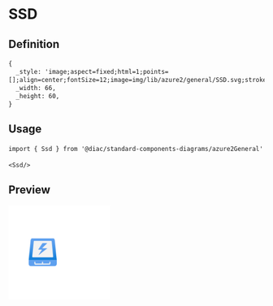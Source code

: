 # SSD

## Definition

```
{
  _style: 'image;aspect=fixed;html=1;points=[];align=center;fontSize=12;image=img/lib/azure2/general/SSD.svg;strokeColor=none;',
  _width: 66,
  _height: 60,
}
```

## Usage

```
import { Ssd } from '@diac/standard-components-diagrams/azure2General'

<Ssd/>
```

## Preview

<img src="./ssd.png" width="200"/>
